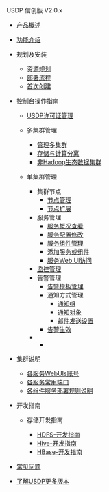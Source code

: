 <div class="sidebar_title icon_"> USDP 信创版 V2.0.x</div>   



* [产品概述](usdpdc/arm_2.0.x/README)

* [功能介绍](usdpdc/arm_2.0.x/release_notes)

* 规划及安装
  * [资源规划](usdpdc/plan&create/deploy_plan)
  * [部署流程](usdpdc/plan&create/install)
  * [首次创建](usdpdc/plan&create/first_create)
  
* 控制台操作指南
  * [USDP许可证管理](usdpdc/license/license)
  * 多集群管理
  
    * [管理多集群](usdpdc/clusters/clusters)
    * [存储与计算分离](usdpdc/clusters/clusters_separation)
    * [非Hadoop生态数据集群](usdpdc/clusters/clusters_others)
  * 单集群管理
    * 集群节点
      * [节点管理](usdpdc/1.0.x/webconsole/node)
      * [节点扩展](usdpdc/1.0.x/webconsole/node_add)
    * 服务管理
      * [服务概况查看](usdpdc/1.0.x/webconsole/service_state)
      * [服务配置修改](usdpdc/1.0.x/webconsole/service_config)
      * [服务组件管理](usdpdc/1.0.x/webconsole/service_component)
      * [添加服务或组件](usdpdc/1.0.x/webconsole/service_extension)
      * [服务Web UI访问](usdpdc/1.0.x/webconsole/service_web)
    * [监控管理](usdpdc/1.0.x/webconsole/monitor)
    * 告警管理
      * [告警模板管理](usdpdc/1.0.x/webconsole/alarmTemplate)
      * 通知方式管理
        * [通知组](usdpdc/1.0.x/webconsole/alarmInform_group)
        * [通知对象](usdpdc/1.0.x/webconsole/alarmInform_object)
        * [邮件发送设置](usdpdc/1.0.x/webconsole/alarmInform_email)
      * [告警生效](usdpdc/1.0.x/webconsole/alarmTemplate_work)
    * <!--服务诊断-->
      * <!--[日志查询](usdpdc/1.0.x/webconsole/logQuery)-->
  
* 集群说明
  * [各服务WebUIs账号](usdpdc/arm_2.0.x/cluster_notes/login)
  * [各服务常用端口](usdpdc/arm_2.0.x/cluster_notes/ports)
  * [各组件服务部署规则说明](usdpdc/arm_2.0.x/cluster_notes/rule)
  
* 开发指南
  * 存储开发指南
    * [HDFS-开发指南](usdpdc/developer/hdfs)
    * [Hive-开发指南](usdpdc/developer/hive)
    * [HBase-开发指南](usdpdc/developer/hbase)
    
    <!--任务开发指南-->
    
    <!--[调度服务-Airflow](usdpdc/schedule/airflow)-->
    
    <!--元数据开发指南-->
    
    <!--[Atlas-开发指南](usdpdc/developer/atlas)-->
    
    <!--安全开发指南-->
    
    <!--[Ranger-开发指南](usdpdc/developer/ranger)-->
  
* [常见问题](usdpdc/2.0.x/FAQ)

* [了解USDP更多版本](/usdpdc/version_list)

